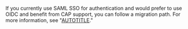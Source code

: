 If you currently use SAML SSO for authentication and would prefer to use OIDC and benefit from CAP support, you can follow a migration path. For more information, see "[AUTOTITLE](/admin/identity-and-access-management/using-enterprise-managed-users-for-iam/migrating-from-saml-to-oidc)."
